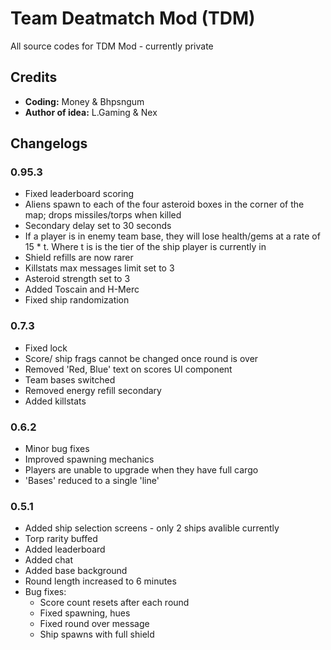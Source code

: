 # Team Deatmatch Mod (TDM)
All source codes for TDM Mod - currently private

## Credits
* **Coding:** Money & Bhpsngum
* **Author of idea:** L.Gaming & Nex
## Changelogs
### 0.95.3
* Fixed leaderboard scoring 
* Aliens spawn to each of the four asteroid boxes in the corner of the map; drops missiles/torps when killed 
* Secondary delay set to 30 seconds
* If a player is in enemy team base, they will lose health/gems at a rate of 15 * t. Where t is is the tier of the ship player is currently in 
* Shield refills are now rarer 
* Killstats max messages limit set to 3 
* Asteroid strength set to 3
* Added Toscain and H-Merc
* Fixed ship randomization
### 0.7.3
* Fixed lock
* Score/ ship frags cannot be changed once round is over
* Removed 'Red, Blue' text on scores UI component 
* Team bases switched
* Removed energy refill secondary 
* Added killstats
### 0.6.2
* Minor bug fixes 
* Improved spawning mechanics
* Players are unable to upgrade when they have full cargo 
* 'Bases' reduced to a single 'line' 
### 0.5.1
* Added ship selection screens - only 2 ships avalible currently 
* Torp rarity buffed 
* Added leaderboard 
* Added chat
* Added base background 
* Round length increased to 6 minutes 
* Bug fixes:
  - Score count resets after each round
  - Fixed spawning, hues 
  - Fixed round over message
  - Ship spawns with full shield
